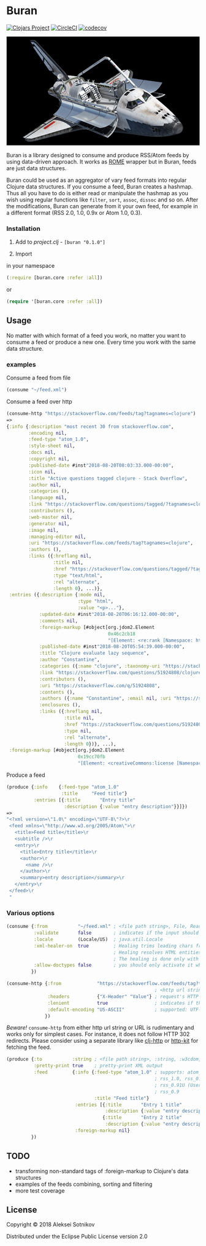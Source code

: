 # Buran

[![Clojars Project](https://img.shields.io/clojars/v/buran.svg)](https://clojars.org/buran)
[![CircleCI](https://circleci.com/gh/alekseysotnikov/buran.svg?style=shield)](https://circleci.com/gh/alekseysotnikov/buran)
[![codecov](https://codecov.io/gh/alekseysotnikov/buran/branch/master/graph/badge.svg)](https://codecov.io/gh/alekseysotnikov/buran)

![](pic/buran.png)

Buran is a library designed to consume and produce RSS/Atom feeds by using data-driven approach.
It works as [ROME](https://rometools.github.io/rome/) wrapper but in Buran, feeds are just data structures. 

Buran could be used as an aggregator of vary feed formats into regular Clojure data structures. If you consume a feed, Buran creates a hashmap. Thus all you have to do is either read or manipulate the hashmap as you wish using regular functions like ```filter```, ```sort```, ```assoc```, ```dissoc``` and so on. 
After the modifications, Buran can generate from it your own feed, for example in a different format (RSS 2.0, 1.0, 0.9x or Atom 1.0, 0.3).

### Installation

1. Add to *project.clj* - ```[buran "0.1.0"]```

2. Import 

in your namespace
```clojure
(:require [buran.core :refer :all])
```
or
````clojure
(require '[buran.core :refer :all])
````

## Usage

No matter with which format of a feed you work, no matter you want to consume a feed or produce a new one. 
Every time you work with the same data structure.

### examples

Consume a feed from file
````clojure
(consume "~/feed.xml")
````

Consume a feed over http

````clojure
(consume-http "https://stackoverflow.com/feeds/tag?tagnames=clojure")
=>
{:info {:description "most recent 30 from stackoverflow.com",
        :encoding nil,
        :feed-type "atom_1.0",
        :style-sheet nil,
        :docs nil,
        :copyright nil,
        :published-date #inst"2018-08-20T08:03:33.000-00:00",
        :icon nil,
        :title "Active questions tagged clojure - Stack Overflow",
        :author nil,
        :categories (),
        :language nil,
        :link "https://stackoverflow.com/questions/tagged/?tagnames=clojure&sort=active",
        :contributors (),
        :web-master nil,
        :generator nil,
        :image nil,
        :managing-editor nil,
        :uri "https://stackoverflow.com/feeds/tag?tagnames=clojure",
        :authors (),
        :links ({:hreflang nil,
                 :title nil,
                 :href "https://stackoverflow.com/questions/tagged/?tagnames=clojure&sort=active",
                 :type "text/html",
                 :rel "alternate",
                 :length 0}, ...)},
 :entries ({:description {:mode nil,
                          :type "html",
                          :value "<p>..."},
            :updated-date #inst"2018-08-20T06:16:12.000-00:00",
            :comments nil,
            :foreign-markup [#object[org.jdom2.Element
                                     0x46c2cb18
                                     "[Element: <re:rank [Namespace: http://purl.org/atompub/rank/1.0]/>]"]],
            :published-date #inst"2018-08-20T05:54:39.000-00:00",
            :title "Clojure evaluate lazy sequence",
            :author "Constantine",
            :categories ({:name "clojure", :taxonomy-uri "https://stackoverflow.com/tags"}, ...),
            :link "https://stackoverflow.com/questions/51924808/clojure-evaluate-lazy-sequence",
            :contributors (),
            :uri "https://stackoverflow.com/q/51924808",
            :contents (),
            :authors ({:name "Constantine", :email nil, :uri "https://stackoverflow.com/users/4201205"}),
            :enclosures (),
            :links ({:hreflang nil,
                     :title nil,
                     :href "https://stackoverflow.com/questions/51924808/clojure-evaluate-lazy-sequence",
                     :type nil,
                     :rel "alternate",
                     :length 0})}, ...),
 :foreign-markup [#object[org.jdom2.Element
                          0x19cc70fb
                          "[Element: <creativeCommons:license [Namespace: http://backend.userland.com/creativeCommonsRssModule]/>]"]]}
````

Produce a feed

````clojure
(produce {:info    {:feed-type "atom_1.0"
                    :title     "Feed title"}
          :entries [{:title       "Entry title"
                     :description {:value "entry description"}}]})
=>
"<?xml version=\"1.0\" encoding=\"UTF-8\"?>\r
 <feed xmlns=\"http://www.w3.org/2005/Atom\">\r
   <title>Feed title</title>\r
   <subtitle />\r
   <entry>\r
     <title>Entry title</title>\r
     <author>\r
       <name />\r
     </author>\r
     <summary>entry description</summary>\r
   </entry>\r
 </feed>\r
 "
````

### Various options

````clojure
(consume {:from           "~/feed.xml" ; <file path string>, File, Reader, W3C DOM document, JDOM document, W3C SAX InputSource
          :validate       false        ; indicates if the input should be validated
          :locale         (Locale/US)  ; java.util.Locale
          :xml-healer-on  true         ; Healing trims leading chars from the stream (empty spaces and comments) until the XML prolog.
                                       ; Healing resolves HTML entities (from literal to code number) in the reader.
                                       ; The healing is done only with the File and Reader.
          :allow-doctypes false        ; you should only activate it when the feeds that you process are absolutely trustful
         })
````

````clojure
(consume-http {:from             "https://stackoverflow.com/feeds/tag?tagnames=clojure" 
                                                      ; <http url string>, URL, File, InputStream
               :headers          {"X-Header" "Value"} ; request's HTTP headers map
               :lenient          true                 ; indicates if the charset encoding detection should be relaxed
               :default-encoding "US-ASCII"           ; supported: UTF-8, UTF-16, UTF-16BE, UTF-16LE, CP1047, US-ASCII
              })
````
*Beware!* ```consume-http``` from either http url string or URL is rudimentary and works only for simplest cases. For instance, it does not follow HTTP 302 redirects.
Please consider using a separate library like [clj-http](https://github.com/dakrone/clj-http) or [http-kit](http://www.http-kit.org/client.html) for fetching the feed.

````clojure
(produce {:to           :string ; <file path string>, :string, :w3cdom, :jdom, File, Writer
          :pretty-print true    ; pretty-print XML output
          :feed         {:info {:feed-type "atom_1.0" ; supports: atom_1.0, atom_0.3, rss_2.0, 
                                                      ; rss_1.0, rss_0.94, rss_0.93, rss_0.92, 
                                                      ; rss_0.91U (Userland), rss_0.91N (Netscape), 
                                                      ; rss_0.9
                                :title "Feed title"}
                         :entries [{:title       "Entry 1 title"
                                    :description {:value "entry description"}}
                                   {:title       "Entry 2 title"
                                    :description {:value "entry description"}}]
                         :foreign-markup nil}
         })
````
 

## TODO

- transforming non-standard tags of :foreign-markup to Clojure's data structures
- examples of the feeds combining, sorting and filtering
- more test coverage

## License

Copyright © 2018 Aleksei Sotnikov

Distributed under the Eclipse Public License version 2.0
